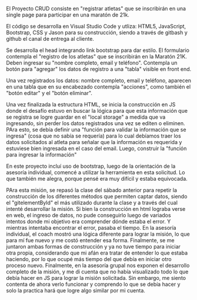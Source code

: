 <!-- PROYECTO CRUD -->

El Proyecto CRUD consiste en "registrar atletas" que se inscribirán en una single page para participar en una maratón de 21k.

El código se desarrolla en Visual Studio Code y utliza: HTML5, JavaScript, Bootstrap, CSS y Jason para su construcción, siendo a través de gitbash y github el canal de entrega al cliente.

<!--Parte 1: HTML-->

Se desarrolla el head integrando link bootstrap para dar estilo.
El formulario contempla el "registro de los atletas" que se inscribirán en la Maratón 21K. Deben ingresar su "nombre completo, email y teléfono". Contempla un botón para "agregar" los datos de registro a una "tabla" visible en front end. 

Una vez registrados los datos: nombre completo, email y teléfono, aparecen en una tabla que en su encabezado contempla "acciones", como también el "botón editar" y el "botón eliminar".

<!--Parte 2: Java Script -->

Una vez finalizada la estructura HTML, se inicia la construcción en JS donde el desafío estuvo en buscar la lógica para que esta información que se registra se logre guardar en el "local storage" a medida que va ingresando, sin perder los datos registrados una vez se editen o eliminen. 
PAra esto, se debía definir una "función para validar la información que se ingresa" (cosa que no sabía se requería) para lo cual debíamos traer los datos solicitados al atleta para señalar que la información es requerida y estuviese bien ingresada en el caso del email. Luego, construir la "función para ingresar la información"


<!--Parte 3: Bootstrap-->

En este proyecto incluí uso de bootstrap, luego de la orientación de la asesoría individual, comencé a utilizar la herramienta en esta solicitud. Lo que también me alegra, porque pensé era muy difícil y estaba equivocada. 

<!--Parte 4: Declaración-->

PAra esta misión, se repasó la clase del sábado anterior para repetir la construcción de los diferentes métodos que permiten captar datos, siendo el "gitelementById" el más utilizado durante la clase y a través del cual intenté desarrollar la misión. 
Si bien la construcción en html lograba verse en web, el ingreso de datos, no pude conseguirlo luego de variados intentos donde mi objetivo era comprender dónde estaba el error. Y mientras intentaba encontrar el error, pasaba el tiempo. En la asesoría individual, el coach mostró una lógica diferente para lograr la misión, lo que para mí fue nuevo y me costó entender esa forma. Finalmente, se me juntaron ambas formas de construcción y ya no tuve tiempo para iniciar otra propia, considerando que mi afán era tratar de entender lo que estaba haciendo, por lo que ocupé más tiempo del que debía en iniciar otro proceso nuevo. 
Finalmente, en la asesoría grupal nos exponen el desarrollo completo de la misión, y me di cuenta que no había visualizado todo lo que debía hacer en JS para lograr la misión solicitada. Sin embargo, me siento contenta de ahora verlo funcionar y comprendo lo que se debía hacer y solo la practica hará que logre algo similar por mi cuenta.